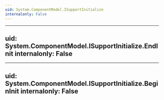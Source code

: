 ```yaml
---
uid: System.ComponentModel.ISupportInitialize
internalonly: False
---
```


---
uid: System.ComponentModel.ISupportInitialize.EndInit
internalonly: False
---

---
uid: System.ComponentModel.ISupportInitialize.BeginInit
internalonly: False
---
